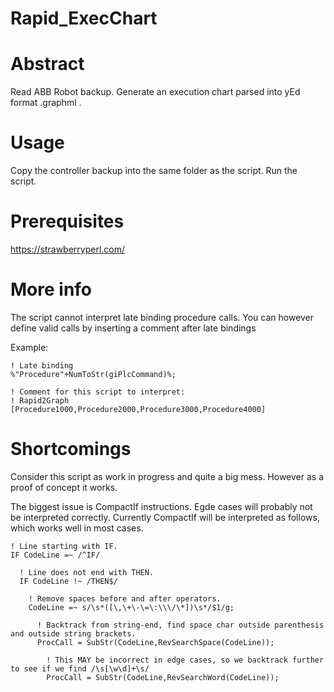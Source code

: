 # Rapid_ExecChart

# Abstract

Read ABB Robot backup. Generate an execution chart parsed into yEd format .graphml .

# Usage

Copy the controller backup into the same folder as the script. Run the script.

# Prerequisites

https://strawberryperl.com/

# More info

The script cannot interpret late binding procedure calls. You can however define valid calls by inserting a comment after late bindings

Example:
```
! Late binding
%"Procedure"+NumToStr(giPlcCommand)%;

! Comment for this script to interpret:
! Rapid2Graph [Procedure1000,Procedure2000,Procedure3000,Procedure4000]
```

# Shortcomings

Consider this script as work in progress and quite a big mess. However as a proof of concept it works.

The biggest issue is CompactIf instructions. Egde cases will probably not be interpreted correctly. Currently CompactIf will be interpreted as follows, which works well in most cases.

```
! Line starting with IF.
IF CodeLine =~ /^IF/

  ! Line does not end with THEN.
  IF CodeLine !~ /THEN$/
  
    ! Remove spaces before and after operators.
    CodeLine =~ s/\s*([\,\+\-\=\:\\\/\*])\s*/$1/g;
    
      ! Backtrack from string-end, find space char outside parenthesis and outside string brackets.
      ProcCall = SubStr(CodeLine,RevSearchSpace(CodeLine));
      
        ! This MAY be incorrect in edge cases, so we backtrack further to see if we find /\s[\w\d]+\s/
        ProcCall = SubStr(CodeLine,RevSearchWord(CodeLine));
```
